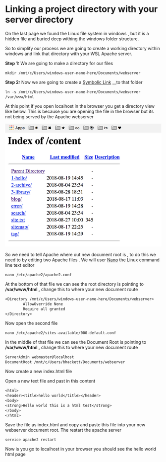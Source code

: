 # Linking a project directory with your server directory

On the last page we found the Linux file system  in windows , but it is a hidden file and buried deep withing the windows folder structure.

 So to simplify our process we are going to create a working directory within windows and link that directory with your WSL Apache server. 

**Step 1:** We are going to make a directory for our files

```text
mkdir /mnt/c/Users/windows-user-name-here/Documents/webserver
```

**Step 2:** Now we are going to create a [Symbolic Link](https://linuxize.com/post/how-to-create-symbolic-links-in-linux-using-the-ln-command/) __to that folder 

```text
ln -s /mnt/c/Users/windows-user-name-here/Documents/webserver  /var/www/html
```

At this point if you open localhost in the browser you get a directory view like below. This is because you are opening the file in the browser but its not being served by the Apache webserver 

![](.gitbook/assets/index22.png)

So we need to tell Apache where out new document root is , to do this we need to by editing two Apache files . We will user [Nano](https://www.howtogeek.com/howto/42980/the-beginners-guide-to-nano-the-linux-command-line-text-editor/) the Linux command line text editor 

```text
nano /etc/apache2/apache2.conf
```

At the bottom of that file we can see the root directory is pointing to **/var/www/html ,** change this to where your new document route

```text
<Directory /mnt/c/Users/windows-user-name-here/Documents/webserver>
        AllowOverride None
        Require all granted
</Directory>

```

Now open the second file 

```text
nano /etc/apache2/sites-available/000-default.conf
```

In the middle of that file we can see the Document Root is pointing to **/var/www/html ,** change this to where your new document route

```text
ServerAdmin webmaster@localhost
DocumentRoot /mnt/c/Users/bhackett/Documents/webserver
```

Now create a new index.html file 

Open a new text file and past in this content 

```text
<html>
<header><title>hello world</title></header>
<body>
<strong>Hello world this is a html test</strong>
</body>
</html>
```

Save the file as index.html and copy  and paste this file into your new webserver document root. The restart the apache server

```text
service apache2 restart  
```

Now is you go to localhost in your browser you should see the hello world  html page 

